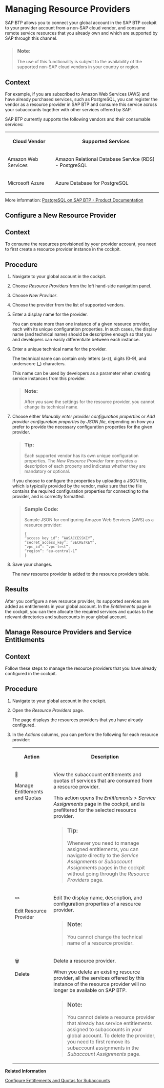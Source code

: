 <!-- loioe2c250dc5abd468a81f4f619206157a2 -->

<link rel="stylesheet" type="text/css" href="../css/sap-icons.css"/>

# Managing Resource Providers

SAP BTP allows you to connect your global account in the SAP BTP cockpit to your provider account from a non-SAP cloud vendor, and consume remote service resources that you already own and which are supported by SAP through this channel.

> ### Note:  
> The use of this functionality is subject to the availability of the supported non-SAP cloud vendors in your country or region.



## Context

For example, if you are subscribed to Amazon Web Services \(AWS\) and have already purchased services, such as PostgreSQL, you can register the vendor as a resource provider in SAP BTP and consume this service across your subaccounts together with other services offered by SAP.

SAP BTP currently supports the following vendors and their consumable services:


<table>
<tr>
<th valign="top">

Cloud Vendor

</th>
<th valign="top">

Supported Services

</th>
</tr>
<tr>
<td valign="top">

Amazon Web Services

</td>
<td valign="top">

Amazon Relational Database Service \(RDS\) - PostgreSQL

</td>
</tr>
<tr>
<td valign="top">

Microsoft Azure

</td>
<td valign="top">

Azure Database for PostgreSQL

</td>
</tr>
</table>

More information: [PostgreSQL on SAP BTP - Product Documentation](https://help.sap.com/viewer/product/PostgreSQL/Cloud/en-US) 

<a name="task_mjl_zgl_g3b"/>

<!-- task\_mjl\_zgl\_g3b -->

## Configure a New Resource Provider



<a name="task_mjl_zgl_g3b__context_njl_zgl_g3b"/>

## Context

To consume the resources provisioned by your provider account, you need to first create a resource provider instance in the cockpit.



<a name="task_mjl_zgl_g3b__steps_ojl_zgl_g3b"/>

## Procedure

1.  Navigate to your global account in the cockpit.

2.  Choose *Resource Providers* from the left hand-side navigation panel.

3.  Choose *New Provider*.

4.  Choose the provider from the list of supported vendors.

5.  Enter a display name for the provider.

    You can create more than one instance of a given resource provider, each with its unique configuration properties. In such cases, the display name \(and technical name\) should be descriptive enough so that you and developers can easily differentiate between each instance.

6.  Enter a unique technical name for the provider.

    The technical name can contain only letters \(a-z\), digits \(0-9\), and underscore \(\_\) characters.

    This name can be used by developers as a parameter when creating service instances from this provider.

    > ### Note:  
    > After you save the settings for the resource provider, you cannot change its technical name.

7.  Choose either *Manually enter provider configuration properties* or *Add provider configuration properties by JSON file*, depending on how you prefer to provide the necessary configuration properties for the given provider.

    > ### Tip:  
    > Each supported vendor has its own unique configuration properties. The *New Resource Provider* form provides a description of each property and indicates whether they are mandatory or optional.

    If you choose to configure the properties by uploading a JSON file, which is typically provided by the vendor, make sure that the file contains the required configuration properties for connecting to the provider, and is correctly formatted.

    > ### Sample Code:  
    > Sample JSON for configuring Amazon Web Services \(AWS\) as a resource provider:
    > 
    > ```
    > {
    > “access_key_id”: “AWSACCESSKEY”,
    > “secret_access_key”: “SECRETKEY”,
    > “vpc_id”: “vpc-test”,
    > “region”: “eu-central-1”
    > }
    > 
    > ```

8.  Save your changes.

    The new resource provider is added to the resource providers table.




<a name="task_mjl_zgl_g3b__result_rtf_cys_g3b"/>

## Results

After you configure a new resource provider, its supported services are added as entitlements in your global account. In the *Entitlements* page in the cockpit, you can then allocate the required services and quotas to the relevant directories and subaccounts in your global account.

<a name="task_vvv_12l_3cb"/>

<!-- task\_vvv\_12l\_3cb -->

## Manage Resource Providers and Service Entitlements



<a name="task_vvv_12l_3cb__context_szl_vgl_g3b"/>

## Context

Follow these steps to manage the resource providers that you have already configured in the cockpit.



<a name="task_vvv_12l_3cb__steps_oyn_c2l_3cb"/>

## Procedure

1.  Navigate to your global account in the cockpit.

2.  Open the *Resource Providers* page.

    The page displays the resources providers that you have already configured.

3.  In the *Actions* columns, you can perform the following for each resource provider:


    <table>
    <tr>
    <th valign="top">

    Action
    
    </th>
    <th valign="top">

    Description
    
    </th>
    </tr>
    <tr>
    <td valign="top">
    
    <span class="SAP-icons"></span>

    Manage Entitlements and Quotas
    
    </td>
    <td valign="top">
    
    View the subaccount entitlements and quotas of services that are consumed from a resource provider.

    This action opens the *Entitlements* \> *Service Assignments* page in the cockpit, and is prefiltered for the selected resource provider.

    > ### Tip:  
    > Whenever you need to manage assigned entitlements, you can navigate directly to the *Service Assignments* or *Subaccount Assignments* pages in the cockpit without going through the *Resource Providers* page.


    
    </td>
    </tr>
    <tr>
    <td valign="top">
    
    :pencil2:

    Edit Resource Provider
    
    </td>
    <td valign="top">
    
    Edit the display name, description, and configuration properties of a resource provider.

    > ### Note:  
    > You cannot change the technical name of a resource provider.


    
    </td>
    </tr>
    <tr>
    <td valign="top">
    
    :wastebasket:

    Delete
    
    </td>
    <td valign="top">
    
    Delete a resource provider.

    When you delete an existing resource provider, all the services offered by this instance of the resource provider will no longer be available on SAP BTP.

    > ### Note:  
    > You cannot delete a resource provider that already has service entitlements assigned to subaccounts in your global account. To delete the provider, you need to first remove its subaccount assignments in the *Subaccount Assignments* page.


    
    </td>
    </tr>
    </table>
    

**Related Information**  


[Configure Entitlements and Quotas for Subaccounts](configure-entitlements-and-quotas-for-subaccounts-5ba357b.md "Distribute the entitlements that are available in your global account by adding service plans and their allowed quotas to your subaccounts using the SAP BTP cockpit.")

